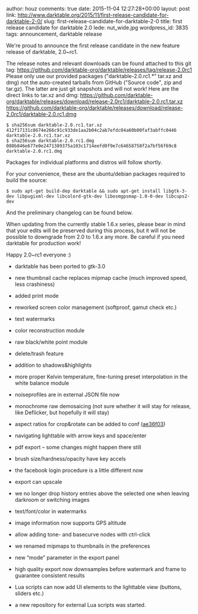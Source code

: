 author: houz
comments: true
date: 2015-11-04 12:27:28+00:00
layout: post
link: http://www.darktable.org/2015/11/first-release-candidate-for-darktable-2-0/
slug: first-release-candidate-for-darktable-2-0
title: first release candidate for darktable 2.0
lede: nut_wide.jpg
wordpress_id: 3835
tags: announcement, darktable release

We're proud to announce the first release candidate in the new feature release of darktable, 2.0~rc1.

The release notes and relevant downloads can be found attached to this git tag:
https://github.com/darktable-org/darktable/releases/tag/release-2.0rc1
Please only use our provided packages ("darktable-2.0.rc1.*" tar.xz and dmg) not the auto-created tarballs from GitHub ("Source code", zip and tar.gz). The latter are just git snapshots and will not work! Here are the direct links to tar.xz and dmg:
https://github.com/darktable-org/darktable/releases/download/release-2.0rc1/darktable-2.0.rc1.tar.xz
https://github.com/darktable-org/darktable/releases/download/release-2.0rc1/darktable-2.0.rc1.dmg


    $ sha256sum darktable-2.0.rc1.tar.xz
    412f17131c8674e266c91c933de1aa2b04c2ab7efdc04a60b00faf3abffc0446
    darktable-2.0.rc1.tar.xz
    $ sha256sum darktable-2.0.rc1.dmg
    080b846e677e0e2471389375a103c1714eefd0f9e7c64658758f2a7bf56f69c8
    darktable-2.0.rc1.dmg


Packages for individual platforms and distros will follow shortly.

For your convenience, these are the ubuntu/debian packages required to build the source:


    $ sudo apt-get build-dep darktable && sudo apt-get install libgtk-3-dev libpugixml-dev libcolord-gtk-dev libosmgpsmap-1.0-0-dev libcups2-dev



And the preliminary changelog can be found below.

When updating from the currently stable 1.6.x series, please bear in mind that your edits will be preserved during this process, but it will not be possible to downgrade from 2.0 to 1.6.x any more. Be careful if you need darktable for production work!

Happy 2.0~rc1 everyone :)




  * darktable has been ported to gtk-3.0


  * new thumbnail cache replaces mipmap cache (much improved speed, less crashiness)


  * added print mode


  * reworked screen color management (softproof, gamut check etc.)


  * text watermarks


  * color reconstruction module


  * raw black/white point module


  * delete/trash feature


  * addition to shadows&highlights


  * more proper Kelvin temperature, fine-tuning preset interpolation in the white balance module


  * noiseprofiles are in external JSON file now


  * monochrome raw demosaicing (not sure whether it will stay for release, like Deflicker, but hopefully it will stay)


  * aspect ratios for crop&rotate can be added to conf ([ae36f03](https://github.com/darktable-org/darktable/commit/ae36f035e1496b8b8befeb74ce81edf3be588801))


  * navigating lighttable with arrow keys and space/enter


  * pdf export – some changes might happen there still


  * brush size/hardness/opacity have key accels


  * the facebook login procedure is a little different now


  * export can upscale


  * we no longer drop history entries above the selected one when leaving darkroom or switching images


  * text/font/color in watermarks


  * image information now supports GPS altitude


  * allow adding tone- and basecurve nodes with ctrl-click


  * we renamed mipmaps to thumbnails in the preferences


  * new “mode” parameter in the export panel


  * high quality export now downsamples before watermark and frame to guarantee consistent results


  * Lua scripts can now add UI elements to the lighttable view (buttons, sliders etc.)


  * a new repository for external Lua scripts was started.


